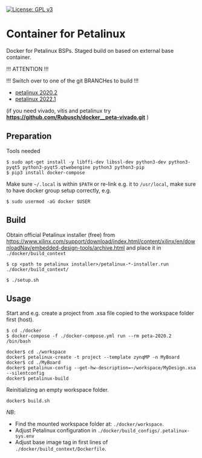 [![License: GPL v3](https://img.shields.io/badge/License-GPL%20v3-blue.svg)](https://www.gnu.org/licenses/gpl-3.0.html)

# Container for Petalinux

Docker for Petalinux BSPs. Staged build on based on external base container.  

!!! ATTENTION !!!  

!!! Switch over to one of the git BRANCHes to build !!! 

- [petalinux 2020.2](https://github.com/Rubusch/docker__petalinux/tree/peta2020.2-20230207)
- [petalinux 2022.1](https://github.com/Rubusch/docker__petalinux/tree/peta2022.1-20230207)
 
(if you need vivado, vitis and petalinux try **https://github.com/Rubusch/docker__peta-vivado.git** )  


## Preparation

Tools needed  
```
$ sudo apt-get install -y libffi-dev libssl-dev python3-dev python3-pyqt5 python3-pyqt5.qtwebengine python3 python3-pip
$ pip3 install docker-compose
```
Make sure ``~/.local`` is within ``$PATH`` or re-link e.g. it to ``/usr/local``, make sure to have docker group setup correctly, e.g.  
```
$ sudo usermod -aG docker $USER
```


## Build

Obtain official Petalinux installer (free) from https://www.xilinx.com/support/download/index.html/content/xilinx/en/downloadNav/embedded-design-tools/archive.html
and place it in ``./docker/build_context``   

```
$ cp <path to petalinux installer>/petalinux-*-installer.run ./docker/build_context/

$ ./setup.sh
```


## Usage

Start and e.g. create a project from .xsa file copied to the workspace folder first (host).  
```
$ cd ./docker
$ docker-compose -f ./docker-compose.yml run --rm peta-2020.2 /bin/bash

docker$ cd ./workspace
docker$ petalinux-create -t project --template zynqMP -n MyBoard
docker$ cd ./MyBoard
docker$ petalinux-config --get-hw-description=~/workspace/MyDesign.xsa --silentconfig
docker$ petalinux-build
```

Reinitializing an empty workspace folder.  
```
docker$ build.sh
```

*NB*:  
  - Find the mounted workspace folder at: ``./docker/workspace``.  
  - Adjust Petalinux configuration in ``./docker/build_configs/.petalinux-sys.env``  
  - Adjust base image tag in first lines of ``./docker/build_context/Dockerfile``.  
